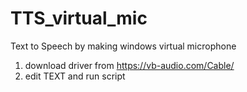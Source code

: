 # TTS_virtual_mic
Text to Speech by making windows virtual microphone

1. download driver from https://vb-audio.com/Cable/
2. edit TEXT and run script
